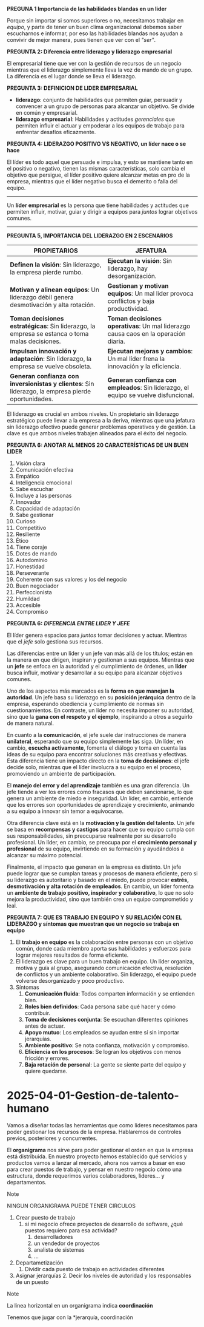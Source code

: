**PREGUNA 1 Importancia de las habilidades blandas en un lider**

Porque sin importar si somos superiores o no, necesitamos trabajar en *equipo*, y parte de tener un buen clima organizacional debemos saber escucharnos e informar, por eso las habilidades blandas nos ayudan a convivir de mejor manera, pues tienen que ver con el *"ser"*.


**PREGUNTA 2: Diferencia entre liderazgo y liderazgo empresarial**

El empresarial tiene que ver con la gestión de recursos de un negocio mientras que el liderazgo simplemente lleva la voz de mando de un grupo. La diferencia es el lugar donde se lleva el liderazgo.

**PREGUNTA 3: DEFINICION DE LIDER EMPRESARIAL**

- **liderazgo**: conjunto de habilidades que permiten guiar, persuadir y convencer a un grupo de personas para alcanzar un objetivo. Se divide en común y empresarial.
- **liderazgo empresarial**: Habilidades y actitudes *gerenciales* que permiten influir el actuar y empoderar a los equipos de trabajo para enfrentar desafíos eficazmente.

**PREGUNTA 4: LIDERAZGO POSITIVO VS NEGATIVO, un líder nace o se hace**

El líder es todo aquel que persuade e impulsa, y esto se mantiene tanto en el positivo o negativo, tienen las mismas características, solo cambia el objetivo que persigue, el líder positivo quiere alcanzar metas en pro de la empresa, mientras que el líder negativo busca el demerito o falla del equipo.

---

Un **líder empresarial** es la persona que tiene habilidades y actitudes que permiten influir, motivar, guiar y dirigir a equipos para *juntos* lograr objetivos comunes.

---

**PREGUNTA 5, IMPORTANCIA DEL LIDERAZGO EN 2 ESCENARIOS**

| **PROPIETARIOS**                                                                                     | **JEFATURA**                                                                           |
| ---------------------------------------------------------------------------------------------------- | -------------------------------------------------------------------------------------- |
| **Definen la visión**: Sin liderazgo, la empresa pierde rumbo.                                       | **Ejecutan la visión**: Sin liderazgo, hay desorganización.                            |
| **Motivan y alinean equipos**: Un liderazgo débil genera desmotivación y alta rotación.              | **Gestionan y motivan equipos**: Un mal líder provoca conflictos y baja productividad. |
| **Toman decisiones estratégicas**: Sin liderazgo, la empresa se estanca o toma malas decisiones.     | **Toman decisiones operativas**: Un mal liderazgo causa caos en la operación diaria.   |
| **Impulsan innovación y adaptación**: Sin liderazgo, la empresa se vuelve obsoleta.                  | **Ejecutan mejoras y cambios**: Un mal líder frena la innovación y la eficiencia.      |
| **Generan confianza con inversionistas y clientes**: Sin liderazgo, la empresa pierde oportunidades. | **Generan confianza con empleados**: Sin liderazgo, el equipo se vuelve disfuncional.  |


El liderazgo es crucial en ambos niveles. Un propietario sin liderazgo estratégico puede llevar a la empresa a la deriva, mientras que una jefatura sin liderazgo efectivo puede generar problemas operativos y de gestión. La clave es que ambos niveles trabajen alineados para el éxito del negocio.


**PREGUNTA 6: ANOTAR AL MENOS 20 CARACTERÍSTICAS DE UN BUEN LIDER**

1.   Visión clara
2.   Comunicación efectiva
3.   Empático
4.   Inteligencia emocional
5.   Sabe escuchar
6.   Incluye a las personas
7.   Innovador
8.   Capacidad de adaptación
9.   Sabe gestionar
10. Curioso
11. Competitivo
12. Resiliente
13. Ético
14. Tiene coraje
15. Dotes de mando
16. Autodominio
17. Honestidad
18. Perseverante
19. Coherente con sus valores y los del negocio
20. Buen negociador
21. Perfeccionista
22. Humildad
23. Accesible
24. Compromiso

**PREGUNTA 6:** ***DIFERENCIA ENTRE LIDER Y JEFE***

El líder genera espacios para *juntos* tomar decisiones y actuar. Mientras que el *jefe* solo gestiona sus recursos.

Las diferencias entre un líder y un jefe van más allá de los títulos; están en la manera en que dirigen, inspiran y gestionan a sus equipos. Mientras que un **jefe** se enfoca en la autoridad y el cumplimiento de órdenes, un **líder** busca influir, motivar y desarrollar a su equipo para alcanzar objetivos comunes.

Uno de los aspectos más marcados es la **forma en que manejan la autoridad**. Un jefe basa su liderazgo en su **posición jerárquica** dentro de la empresa, esperando obediencia y cumplimiento de normas sin cuestionamientos. En contraste, un líder no necesita imponer su autoridad, sino que la **gana con el respeto y el ejemplo**, inspirando a otros a seguirlo de manera natural.

En cuanto a la **comunicación**, el jefe suele dar instrucciones de manera **unilateral**, esperando que su equipo simplemente las siga. Un líder, en cambio, **escucha activamente**, fomenta el diálogo y toma en cuenta las ideas de su equipo para encontrar soluciones más creativas y efectivas. Esta diferencia tiene un impacto directo en la **toma de decisiones**: el jefe decide solo, mientras que el líder involucra a su equipo en el proceso, promoviendo un ambiente de participación.

El **manejo del error y del aprendizaje** también es una gran diferencia. Un jefe tiende a ver los errores como fracasos que deben sancionarse, lo que genera un ambiente de miedo e inseguridad. Un líder, en cambio, entiende que los errores son oportunidades de aprendizaje y crecimiento, animando a su equipo a innovar sin temor a equivocarse.

Otra diferencia clave está en la **motivación y la gestión del talento**. Un jefe se basa en **recompensas y castigos** para hacer que su equipo cumpla con sus responsabilidades, sin preocuparse realmente por su desarrollo profesional. Un líder, en cambio, se preocupa por el **crecimiento personal y profesional** de su equipo, invirtiendo en su formación y ayudándolos a alcanzar su máximo potencial.

Finalmente, el impacto que generan en la empresa es distinto. Un jefe puede lograr que se cumplan tareas y procesos de manera eficiente, pero si su liderazgo es autoritario y basado en el miedo, puede provocar **estrés, desmotivación y alta rotación de empleados**. En cambio, un líder fomenta un **ambiente de trabajo positivo, inspirador y colaborativo**, lo que no solo mejora la productividad, sino que también crea un equipo comprometido y leal.


**PREGUNTA 7: QUE ES TRABAJO EN EQUIPO Y SU RELACIÓN CON EL LIDERAZGO y síntomas que muestran que un negocio se trabaja en equipo**

1. El **trabajo en equipo** es la colaboración entre personas con un objetivo común, donde cada miembro aporta sus habilidades y esfuerzos para lograr mejores resultados de forma eficiente.
2. El liderazgo es clave para un buen trabajo en equipo. Un líder organiza, motiva y guía al grupo, asegurando comunicación efectiva, resolución de conflictos y un ambiente colaborativo. Sin liderazgo, el equipo puede volverse desorganizado y poco productivo.
3. Síntomas
	1. **Comunicación fluida**: Todos comparten información y se entienden bien.  
	2. **Roles bien definidos**: Cada persona sabe qué hacer y cómo contribuir.  
	3. **Toma de decisiones conjunta**: Se escuchan diferentes opiniones antes de actuar.  
	4. **Apoyo mutuo**: Los empleados se ayudan entre sí sin importar jerarquías.  
	5. **Ambiente positivo**: Se nota confianza, motivación y compromiso.  
	6. **Eficiencia en los procesos**: Se logran los objetivos con menos fricción y errores.  
	7. **Baja rotación de personal**: La gente se siente parte del equipo y quiere quedarse.


# 2025-04-01-Gestion-de-talento-humano

Vamos a diseñar todas las herramientas que como lideres necesitamos para poder gestionar los recursos de la empresa. 
Hablaremos de controles previos, posteriores y concurrentes.

El **organigrama** nos sirve para poder gestionar el orden en que la empresa está distribuida. En nuestro proyecto hemos establecido qué servicios y productos vamos a lanzar al mercado, ahora nos vamos a basar en eso para crear puestos de trabajo, y pensar en nuestro negocio cómo una estructura, donde requerimos varios colaboradores, lideres... y departamentos.

> [!NOTE]
> NINGUN ORGANIGRAMA PUEDE TENER CIRCULOS



1. Crear puesto de trabajo
	1. si mi negocio ofrece proyectos de desarrollo de software, ¿qué puestos requiero para esa actividad?
		1. desarrolladores
		2. un vendedor de proyectos
		3. analista de sistemas
		4. …
2. Departametización
	1. Dividir cada puesto de trabajo en actividades diferentes
3. Asignar jerarquías
	2. Decir los niveles de autoridad y los responsables de un puesto

> [!NOTE]
> La linea horizontal en un organigrama indica **coordinación**


Tenemos que jugar con la *jerarquía, coordinación 